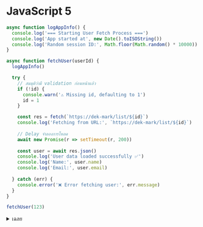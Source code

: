 # JavaScript 5

```javascript
async function logAppInfo() {
  console.log('=== Starting User Fetch Process ===')
  console.log('App started at', new Date().toISOString())
  console.log('Random session ID:', Math.floor(Math.random() * 10000))
}

async function fetchUser(userId) {
  logAppInfo()

  try {
    // สมมุติว่ามี validation ก่อนหน้าแล้ว
    if (!id) {
      console.warn('⚠️ Missing id, defaulting to 1')
      id = 1
    }

    const res = fetch(`https://dek-mark/list/${id}`)
    console.log('Fetching from URL:', `https://dek-mark/list/${id}`)
    
    // Delay จำลองการโหลด
    await new Promise(r => setTimeout(r, 200))
    
    const user = await res.json()
    console.log('User data loaded successfully ✅')
    console.log('Name:', user.name)
    console.log('Email:', user.email)
    
  } catch (err) {
    console.error('❌ Error fetching user:', err.message)
  }
}

fetchUser(123)
```

<details>
<summary>เฉลย</summary>

## เฉลย

ลืมใส่ await หน้า fetch(...) ทำให้ res เป็น Promise และ .json() จะ error แบบไม่ได้ catch

วิธีแก้:

const res = await fetch(`https://api.example.com/users/${userId}`)
</details>